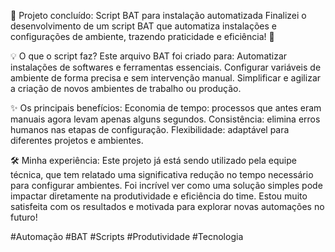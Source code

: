 🚀 Projeto concluído: Script BAT para instalação automatizada
Finalizei o desenvolvimento de um script BAT que automatiza instalações e configurações de ambiente, trazendo praticidade e eficiência! 🎉

💡 O que o script faz?
Este arquivo BAT foi criado para:
Automatizar instalações de softwares e ferramentas essenciais.
Configurar variáveis de ambiente de forma precisa e sem intervenção manual.
Simplificar e agilizar a criação de novos ambientes de trabalho ou produção.

✨ Os principais benefícios:
Economia de tempo: processos que antes eram manuais agora levam apenas alguns segundos.
Consistência: elimina erros humanos nas etapas de configuração.
Flexibilidade: adaptável para diferentes projetos e ambientes.

🛠️ Minha experiência:
Este projeto já está sendo utilizado pela equipe técnica, que tem relatado uma significativa redução no tempo necessário para configurar ambientes. Foi incrível ver como uma solução simples pode impactar diretamente na produtividade e eficiência do time. Estou muito satisfeita com os resultados e motivada para explorar novas automações no futuro!

#Automação #BAT #Scripts #Produtividade #Tecnologia
